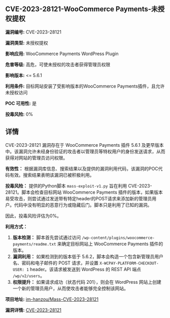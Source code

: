 ## CVE-2023-28121-WooCommerce Payments-未授权提权

**漏洞编号:** CVE-2023-28121

**漏洞类型:** 未授权提权

**影响应用:** WooCommerce Payments WordPress Plugin

**危害等级:** 高危，可使未授权的攻击者获得管理员权限

**影响版本:** <= 5.6.1

**利用条件:** 目标网站安装了受影响版本的WooCommerce Payments插件，且允许未授权访问

**POC 可用性:** 是

**投毒风险:** 0%

## 详情

CVE-2023-28121 漏洞存在于 WooCommerce Payments 插件 5.6.1 及更早版本中。该漏洞允许未经身份验证的攻击者以管理员等特权用户的身份发送请求，从而获得对网站的管理员访问权限。

**有效性：**
根据漏洞库信息、搜索结果以及提供的漏洞利用代码，该漏洞的POC代码有效。搜索结果表明该漏洞已被积极利用。

**投毒风险：**
提供的Python脚本 `mass-exploit-v1.py` 旨在利用 CVE-2023-28121。脚本会检查目标网站 WooCommerce Payments 插件的版本，如果版本易受攻击，则尝试通过发送带有特定header的POST请求来添加新的管理员用户。代码中没有明显的恶意行为或隐藏后门。脚本只是利用了已知的漏洞。

因此，投毒风险评估为0%。

**利用方式：**
1.  **版本检测：** 脚本首先尝试通过访问 `/wp-content/plugins/woocommerce-payments/readme.txt` 来确定目标网站上 WooCommerce Payments 插件的版本。
2.  **漏洞利用：** 如果检测到的版本低于 5.6.2，脚本会构造一个包含新管理员用户名、密码和电子邮件的 POST 请求，并设置 `X-WCPAY-PLATFORM-CHECKOUT-USER: 1` header。该请求被发送到 WordPress 的 REST API 端点 `/wp/v2/users`。
3.  **权限提升：** 如果请求成功（状态代码 201），则会在 WordPress 网站上创建一个新的管理员用户，从而使攻击者能够完全控制该网站。

**项目地址:** [im-hanzou/Mass-CVE-2023-28121](https://github.com/im-hanzou/Mass-CVE-2023-28121)

**漏洞详情:** [CVE-2023-28121](https://nvd.nist.gov/vuln/detail/CVE-2023-28121)